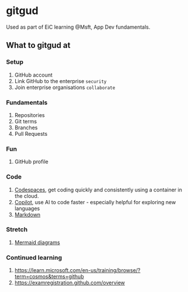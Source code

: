 # gitgud

Used as part of EiC learning @Msft, App Dev fundamentals.

## What to gitgud at

### Setup

1. GitHub account
1. Link GitHub to the enterprise `security`
1. Join enterprise organisations `collaborate`

### Fundamentals

1. Repositories
1. Git terms
1. Branches
1. Pull Requests

### Fun

1. GitHub profile

### Code

1. [Codespaces](https://github.com/features/codespaces), get coding quickly and consistently using a container in the cloud.
1. [Copilot](https://github.com/features/copilot), use AI to code faster - especially helpful for exploring new languages
1. [Markdown](https://docs.github.com/en/get-started/writing-on-github/getting-started-with-writing-and-formatting-on-github/basic-writing-and-formatting-syntax)
 
### Stretch

1. [Mermaid diagrams](https://mermaid.live/)

### Continued learning

1. https://learn.microsoft.com/en-us/training/browse/?term=cosmos&terms=github
1. https://examregistration.github.com/overview
